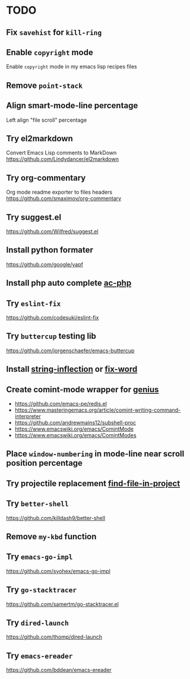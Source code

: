 # TODO

## Fix `savehist` for `kill-ring`

## Enable `copyright` mode

Enable `copyright` mode in my emacs lisp recipes files

## Remove `point-stack`

## Align smart-mode-line percentage

Left align "file scroll" percentage

## Try el2markdown

Convert Emacs Lisp comments to MarkDown
<https://github.com/Lindydancer/el2markdown>

## Try org-commentary

Org mode readme exporter to files headers
<https://github.com/smaximov/org-commentary>

## Try suggest.el

<https://github.com/Wilfred/suggest.el>

## Install python formater

<https://github.com/google/yapf>

## Install php auto complete [ac-php][]

[ac-php]: https://github.com/xcwen/ac-php

## Try `eslint-fix`

<https://github.com/codesuki/eslint-fix>

## Try `buttercup` testing lib

<https://github.com/jorgenschaefer/emacs-buttercup>

## Install [string-inflection][] or [fix-word][]

[fix-word]: https://github.com/mrkkrp/fix-word
[string-inflection]: https://github.com/akicho8/string-inflection

## Create comint-mode wrapper for [genius][]

* <https://github.com/emacs-pe/redis.el>
* <https://www.masteringemacs.org/article/comint-writing-command-interpreter>
* <https://github.com/andrewmains12/subshell-proc>
* <https://www.emacswiki.org/emacs/ComintMode>
* <https://www.emacswiki.org/emacs/ComintModes>

[genius]: http://www.jirka.org/genius.html

## Place `window-numbering` in mode-line near scroll position percentage

## Try projectile replacement [find-file-in-project][]

[find-file-in-project]: https://github.com/technomancy/find-file-in-project

## Try `better-shell`

<https://github.com/killdash9/better-shell>

## Remove `my-kbd` function

## Try `emacs-go-impl`

<https://github.com/syohex/emacs-go-impl>

## Try `go-stacktracer`

<https://github.com/samertm/go-stacktracer.el>

## Try `dired-launch`

<https://github.com/thomp/dired-launch>

## Try `emacs-ereader`

<https://github.com/bddean/emacs-ereader>
